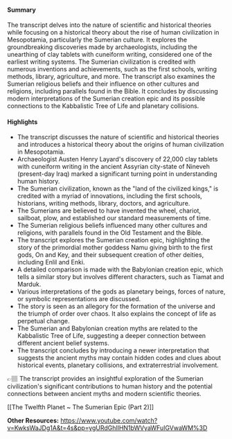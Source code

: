 #### Summary
The transcript delves into the nature of scientific and historical theories while focusing on a historical theory about the rise of human civilization in Mesopotamia, particularly the Sumerian culture. It explores the groundbreaking discoveries made by archaeologists, including the unearthing of clay tablets with cuneiform writing, considered one of the earliest writing systems. The Sumerian civilization is credited with numerous inventions and achievements, such as the first schools, writing methods, library, agriculture, and more. The transcript also examines the Sumerian religious beliefs and their influence on other cultures and religions, including parallels found in the Bible. It concludes by discussing modern interpretations of the Sumerian creation epic and its possible connections to the Kabbalistic Tree of Life and planetary collisions.

#### Highlights
- The transcript discusses the nature of scientific and historical theories and introduces a historical theory about the origins of human civilization in Mesopotamia.
- Archaeologist Austen Henry Layard's discovery of 22,000 clay tablets with cuneiform writing in the ancient Assyrian city-state of Nineveh (present-day Iraq) marked a significant turning point in understanding human history.
- The Sumerian civilization, known as the "land of the civilized kings," is credited with a myriad of innovations, including the first schools, historians, writing methods, library, doctors, and agriculture.
- The Sumerians are believed to have invented the wheel, chariot, sailboat, plow, and established our standard measurements of time.
- The Sumerian religious beliefs influenced many other cultures and religions, with parallels found in the Old Testament and the Bible.
- The transcript explores the Sumerian creation epic, highlighting the story of the primordial mother goddess Namu giving birth to the first gods, On and Key, and their subsequent creation of other deities, including Enlil and Enki.
- A detailed comparison is made with the Babylonian creation epic, which tells a similar story but involves different characters, such as Tiamat and Marduk.
- Various interpretations of the gods as planetary beings, forces of nature, or symbolic representations are discussed.
- The story is seen as an allegory for the formation of the universe and the triumph of order over chaos. It also explains the concept of life as perpetual change.
- The Sumerian and Babylonian creation myths are related to the Kabbalistic Tree of Life, suggesting a deeper connection between different ancient belief systems.
- The transcript concludes by introducing a newer interpretation that suggests the ancient myths may contain hidden codes and clues about historical events, planetary collisions, and extraterrestrial involvement.

👉🏽 The transcript provides an insightful exploration of the Sumerian civilization's significant contributions to human history and the potential connections between ancient myths and modern scientific theories.

[[The Twelfth Planet ~ The Sumerian Epic (Part 2)]]


**Other Resources:**
https://www.youtube.com/watch?v=KwksWaJDg1A&t=4s&pp=ygURdGhlIHN1bWVyaWFuIGVwaWM%3D